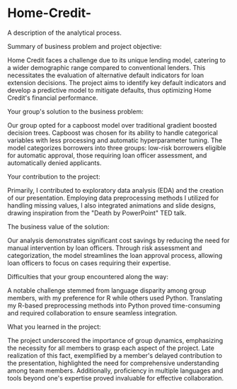 # Home-Credit-
A description of the analytical process.  

Summary of business problem and project objective:

Home Credit faces a challenge due to its unique lending model, catering to a wider demographic range compared to conventional lenders. This necessitates the evaluation of alternative default indicators for loan extension decisions. The project aims to identify key default indicators and develop a predictive model to mitigate defaults, thus optimizing Home Credit's financial performance.

Your group's solution to the business problem:

Our group opted for a capboost model over traditional gradient boosted decision trees. Capboost was chosen for its ability to handle categorical variables with less processing and automatic hyperparameter tuning. The model categorizes borrowers into three groups: low-risk borrowers eligible for automatic approval, those requiring loan officer assessment, and automatically denied applicants.

Your contribution to the project:

Primarily, I contributed to exploratory data analysis (EDA) and the creation of our presentation. Employing data preprocessing methods I utilized for handling missing values, I also integrated animations and slide designs, drawing inspiration from the "Death by PowerPoint" TED talk.

The business value of the solution:

Our analysis demonstrates significant cost savings by reducing the need for manual intervention by loan officers. Through risk assessment and categorization, the model streamlines the loan approval process, allowing loan officers to focus on cases requiring their expertise.

Difficulties that your group encountered along the way:

A notable challenge stemmed from language disparity among group members, with my preference for R while others used Python. Translating my R-based preprocessing methods into Python proved time-consuming and required collaboration to ensure seamless integration.

What you learned in the project:

The project underscored the importance of group dynamics, emphasizing the necessity for all members to grasp each aspect of the project. Late realization of this fact, exemplified by a member's delayed contribution to the presentation, highlighted the need for comprehensive understanding among team members. Additionally, proficiency in multiple languages and tools beyond one's expertise proved invaluable for effective collaboration.

